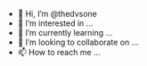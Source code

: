 - 👋 Hi, I’m @thedvsone
- 👀 I’m interested in ...
- 🌱 I’m currently learning ...
- 💞️ I’m looking to collaborate on ...
- 📫 How to reach me ...

<!---
thedvsone/thedvsone is a new ✨ specialist ✨ repository because its `README.md` (this file) appears on your GitHub profile.
You can click the Preview link to take a look at your changes.
--->
